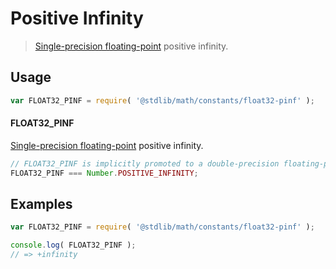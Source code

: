 # Positive Infinity

> [Single-precision floating-point][ieee754] positive infinity.

<!-- <usage> -->

## Usage

``` javascript
var FLOAT32_PINF = require( '@stdlib/math/constants/float32-pinf' );
```

#### FLOAT32_PINF

[Single-precision floating-point][ieee754] positive infinity.

``` javascript
// FLOAT32_PINF is implicitly promoted to a double-precision floating-point number...
FLOAT32_PINF === Number.POSITIVE_INFINITY;
```

<!-- </usage> -->

<!-- <examples> -->

## Examples

``` javascript
var FLOAT32_PINF = require( '@stdlib/math/constants/float32-pinf' );

console.log( FLOAT32_PINF );
// => +infinity
```

<!-- </examples> -->

<!-- <links> -->

[ieee754]: https://en.wikipedia.org/wiki/IEEE_754-1985

<!-- </links> -->
